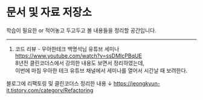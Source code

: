 # 문서 및 자료 저장소

학습이 필요한 or 적어놓고 두고두고 볼 내용들을 정리할 공간입니다.<hr>

1. 코드 리뷰 - 우아한테크 백명석님 유튜브 세미나<br>
https://www.youtube.com/watch?v=ssDMIcPBqUE<br>
8년전 클린코더스에서 강의한 내용도 보면서 정리하였는데, <br>
이번에 마침 우아한 테크 유튜브 채널에서 세미나를 열어서 시간날 때 보려한다.<br>

블로그에 리팩토링 및 클린코더스 정리한 내용 ↓
https://jeongkyun-it.tistory.com/category/Refactoring

